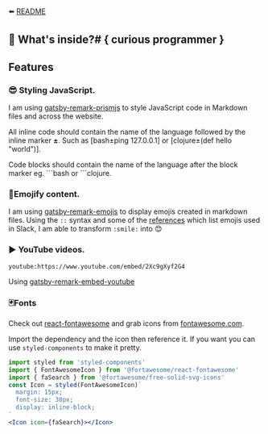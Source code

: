 ⬅️ [README](/README.md)

## 🧐 What's inside?# { **curious** programmer }

## Features

### 😎 **Styling JavaScript.**

I am using [gatsby-remark-prismjs](https://www.gatsbyjs.org/packages/gatsby-remark-prismjs/) to style JavaScript code in Markdown files and across the website.

All inline code should contain the name of the language followed by the inline marker **±**.
Such as [bash±ping 127.0.0.1] or [clojure±(def hello "world")].

Code blocks should contain the name of the language after the block marker eg. \`\`\`bash or \`\`\`clojure.

### 🖖Emojify content.

I am using [gatsby-remark-emojis](https://www.gatsbyjs.org/packages/gatsby-remark-emoji/) to display emojis created in markdown files.
Using the `::` syntax and some of the [references](https://www.webfx.com/tools/emoji-cheat-sheet/) which list emojis used in Slack,
I am able to transform `:smile:` into 😊

### ▶️️ **YouTube videos.**

`youtube:https://www.youtube.com/embed/2Xc9gXyf2G4`

Using [gatsby-remark-embed-youtube](https://www.gatsbyjs.org/packages/gatsby-remark-embed-youtube/)

### 🃏**Fonts**

Check out [react-fontawesome](https://github.com/FortAwesome/react-fontawesome) and grab icons from [fontawesome.com](https://fontawesome.com/icons).

Import the dependency and the icon then reference it. If you want you can use `styled-components` to make it pretty.

```jsx
import styled from 'styled-components'
import { FontAwesomeIcon } from '@fortawesome/react-fontawesome'
import { faSearch } from '@fortawesome/free-solid-svg-icons'
const Icon = styled(FontAwesomeIcon)`
  margin: 15px;
  font-size: 30px;
  display: inline-block;
`
<Icon icon={faSearch}></Icon>
```
